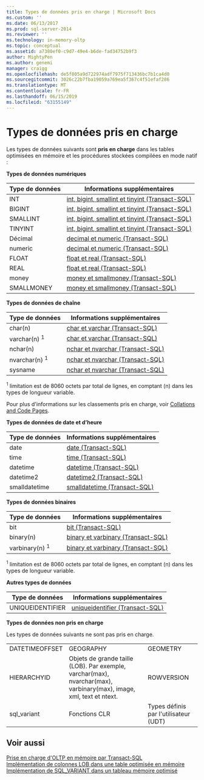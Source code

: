 ```yaml
---
title: Types de données pris en charge | Microsoft Docs
ms.custom: ''
ms.date: 06/13/2017
ms.prod: sql-server-2014
ms.reviewer: ''
ms.technology: in-memory-oltp
ms.topic: conceptual
ms.assetid: a7380ef0-c9d7-49e4-b6de-fad34752b9f3
author: MightyPen
ms.author: genemi
manager: craigg
ms.openlocfilehash: de5f805a9d722974adf7975f713436bc7b1ca4d0
ms.sourcegitcommit: 3026c22b7fba19059a769ea5f367c4f51efaf286
ms.translationtype: MT
ms.contentlocale: fr-FR
ms.lasthandoff: 06/15/2019
ms.locfileid: "63155149"
---
```

# <a name="supported-data-types"></a>Types de données pris en charge
  Les types de données suivants sont **pris en charge** dans les tables optimisées en mémoire et les procédures stockées compilées en mode natif :  
  
 **Types de données numériques**  
  
|Type de données|Informations supplémentaires|  
|---------------|--------------------------|  
|INT|[int, bigint, smallint et tinyint &#40;Transact-SQL&#41;](/sql/t-sql/data-types/int-bigint-smallint-and-tinyint-transact-sql)|  
|BIGINT|[int, bigint, smallint et tinyint &#40;Transact-SQL&#41;](/sql/t-sql/data-types/int-bigint-smallint-and-tinyint-transact-sql)|  
|SMALLINT|[int, bigint, smallint et tinyint &#40;Transact-SQL&#41;](/sql/t-sql/data-types/int-bigint-smallint-and-tinyint-transact-sql)|  
|TINYINT|[int, bigint, smallint et tinyint &#40;Transact-SQL&#41;](/sql/t-sql/data-types/int-bigint-smallint-and-tinyint-transact-sql)|  
|Décimal|[decimal et numeric &#40;Transact-SQL&#41;](/sql/t-sql/data-types/decimal-and-numeric-transact-sql)|  
|numeric|[decimal et numeric &#40;Transact-SQL&#41;](/sql/t-sql/data-types/decimal-and-numeric-transact-sql)|  
|FLOAT|[float et real &#40;Transact-SQL&#41;](/sql/t-sql/data-types/float-and-real-transact-sql)|  
|REAL|[float et real &#40;Transact-SQL&#41;](/sql/t-sql/data-types/float-and-real-transact-sql)|  
|money|[money et smallmoney &#40;Transact-SQL&#41;](/sql/t-sql/data-types/money-and-smallmoney-transact-sql)|  
|SMALLMONEY|[money et smallmoney &#40;Transact-SQL&#41;](/sql/t-sql/data-types/money-and-smallmoney-transact-sql)|  
  
 **Types de données de chaîne**  
  
|Type de données|Informations supplémentaires|  
|---------------|--------------------------|  
|char(n)|[char et varchar &#40;Transact-SQL&#41;](/sql/t-sql/data-types/char-and-varchar-transact-sql)|  
|varchar(n) <sup>1</sup>|[char et varchar &#40;Transact-SQL&#41;](/sql/t-sql/data-types/char-and-varchar-transact-sql)|  
|nchar(n)|[nchar et nvarchar &#40;Transact-SQL&#41;](/sql/t-sql/data-types/nchar-and-nvarchar-transact-sql)|  
|nvarchar(n) <sup>1</sup>|[nchar et nvarchar &#40;Transact-SQL&#41;](/sql/t-sql/data-types/nchar-and-nvarchar-transact-sql)|  
|sysname|[nchar et nvarchar &#40;Transact-SQL&#41;](/sql/t-sql/data-types/nchar-and-nvarchar-transact-sql)|  
  
 <sup>1</sup> limitation est de 8060 octets par total de lignes, en comptant (n) dans les types de longueur variable.  
  
 Pour plus d'informations sur les classements pris en charge, voir [Collations and Code Pages](../../database-engine/collations-and-code-pages.md).  
  
 **Types de données de date et d’heure**  
  
|Type de données|Informations supplémentaires|  
|---------------|--------------------------|  
|date|[date &#40;Transact-SQL&#41;](/sql/t-sql/data-types/date-transact-sql)|  
|time|[time &#40;Transact-SQL&#41;](/sql/t-sql/data-types/time-transact-sql)|  
|datetime|[datetime &#40;Transact-SQL&#41;](/sql/t-sql/data-types/datetime-transact-sql)|  
|datetime2|[datetime2 &#40;Transact-SQL&#41;](/sql/t-sql/data-types/datetime2-transact-sql)|  
|smalldatetime|[smalldatetime &#40;Transact-SQL&#41;](/sql/t-sql/data-types/smalldatetime-transact-sql)|  
  
 **Types de données binaires**  
  
|Type de données|Informations supplémentaires|  
|---------------|--------------------------|  
|bit|[bit &#40;Transact-SQL&#41;](/sql/t-sql/data-types/bit-transact-sql)|  
|binary(n)|[binary et varbinary &#40;Transact-SQL&#41;](/sql/t-sql/data-types/binary-and-varbinary-transact-sql)|  
|varbinary(n) <sup>1</sup>|[binary et varbinary &#40;Transact-SQL&#41;](/sql/t-sql/data-types/binary-and-varbinary-transact-sql)|  
  
 <sup>1</sup> limitation est de 8060 octets par total de lignes, en comptant (n) dans les types de longueur variable.  
  
 **Autres types de données**  
  
|Type de données|Informations supplémentaires|  
|---------------|--------------------------|  
|UNIQUEIDENTIFIER|[uniqueidentifier &#40;Transact-SQL&#41;](/sql/t-sql/data-types/uniqueidentifier-transact-sql)|  
  
 **Types de données non pris en charge**  
  
 Les types de données suivants ne sont pas pris en charge.  
  
||||  
|-|-|-|  
|DATETIMEOFFSET|GEOGRAPHY|GEOMETRY|  
|HIERARCHYID|Objets de grande taille (LOB). Par exemple, varchar(max), nvarchar(max), varbinary(max), image, xml, text et ntext.|ROWVERSION|  
|sql_variant|Fonctions CLR|Types définis par l'utilisateur (UDT)|  
  
## <a name="see-also"></a>Voir aussi  
 [Prise en charge d'OLTP en mémoire par Transact-SQL](transact-sql-support-for-in-memory-oltp.md)   
 [Implémentation de colonnes LOB dans une table optimisée en mémoire](../../database-engine/implementing-lob-columns-in-a-memory-optimized-table.md)   
 [Implémentation de SQL_VARIANT dans un tableau mémoire optimisé](implementing-sql-variant-in-a-memory-optimized-table.md)  
  
  
